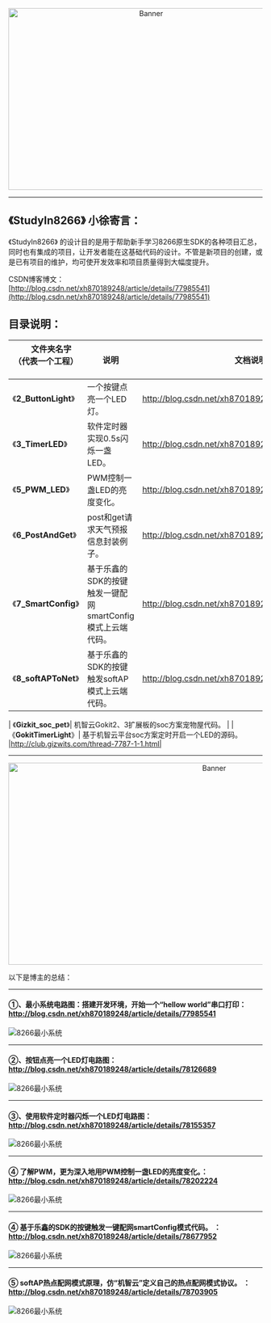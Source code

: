<p align="center">
  <img src="http://h5xuhong.oss-cn-hongkong.aliyuncs.com/8266%E5%9B%BE%E7%89%87/8266popuuo.png" width="550px" height="360px" alt="Banner" />
</p>
 
 
***************************************************
## 《StudyIn8266》 小徐寄言：
 
《StudyIn8266》 的设计目的是用于帮助新手学习8266原生SDK的各种项目汇总，同时也有集成的项目，让开发者能在这基础代码的设计。不管是新项目的创建，或是已有项目的维护，均可使开发效率和项目质量得到大幅度提升。


CSDN博客博文：[http://blog.csdn.net/xh870189248/article/details/77985541](http://blog.csdn.net/xh870189248/article/details/77985541)

## 目录说明：

|      **文件夹名字（代表一个工程）**   | 说明|文档说明链接|
|-------|------|-----------|
| 《**2_ButtonLight**》 | 一个按键点亮一个LED灯。|http://blog.csdn.net/xh870189248/article/details/78126689|
| 《**3_TimerLED**》| 软件定时器实现0.5s闪烁一盏LED。 |http://blog.csdn.net/xh870189248/article/details/78155357|
| 《**5_PWM_LED**》| PWM控制一盏LED的亮度变化。 |http://blog.csdn.net/xh870189248/article/details/78202224|
| 《**6_PostAndGet**》|post和get请求天气预报信息封装例子。 |http://blog.csdn.net/xh870189248/article/details/78656563|
| 《**7_SmartConfig**》|基于乐鑫的SDK的按键触发一键配网smartConfig模式上云端代码。 |http://blog.csdn.net/xh870189248/article/details/78677952|
| 《**8_softAPToNet**》|基于乐鑫的SDK的按键触发softAP模式上云端代码。 |http://blog.csdn.net/xh870189248/article/details/78703905|

| 《**Gizkit_soc_pet**》| 机智云Gokit2、3扩展板的soc方案宠物屋代码。 |
| 《**GokitTimerLight**》| 基于机智云平台soc方案定时开启一个LED的源码。 |http://club.gizwits.com/thread-7787-1-1.html|
 

**************************************************************************************************
<p align="center">
  <img src="http://h5xuhong.oss-cn-hongkong.aliyuncs.com/8266%E5%9B%BE%E7%89%87/aliyun8989.png" width="800px" height="400px" alt="Banner" />
</p>

以下是博主的总结：
**************************************************************************************************
#### ①、最小系统电路图：搭建开发环境，开始一个“hellow world”串口打印： http://blog.csdn.net/xh870189248/article/details/77985541

![8266最小系统](http://h5xuhong.oss-cn-hongkong.aliyuncs.com/8266%E5%9B%BE%E7%89%87/%E6%9C%80%E5%B0%8F%E7%B3%BB%E7%BB%9F.png) 

********************************************************************************
#### ②、按钮点亮一个LED灯电路图： http://blog.csdn.net/xh870189248/article/details/78126689
 ![8266最小系统](http://h5xuhong.oss-cn-hongkong.aliyuncs.com/8266%E5%9B%BE%E7%89%87/%E6%8C%89%E9%94%AE%E7%94%B5%E8%B7%AF%E5%9B%BE.png)

********************************************************************************
#### ③、使用软件定时器闪烁一个LED灯电路图： http://blog.csdn.net/xh870189248/article/details/78155357
 ![8266最小系统](http://img.blog.csdn.net/20171003165642605?watermark/2/text/aHR0cDovL2Jsb2cuY3Nkbi5uZXQveGg4NzAxODkyNDg=/font/5a6L5L2T/fontsize/400/fill/I0JBQkFCMA==/dissolve/70/gravity/SouthEast)
 
********************************************************************************
#### ④ 了解PWM，更为深入地用PWM控制一盏LED的亮度变化。： http://blog.csdn.net/xh870189248/article/details/78202224
 ![8266最小系统](http://img.blog.csdn.net/20171120102325475?watermark/2/text/aHR0cDovL2Jsb2cuY3Nkbi5uZXQveGg4NzAxODkyNDg=/font/5a6L5L2T/fontsize/400/fill/I0JBQkFCMA==/dissolve/70/gravity/SouthEast)

********************************************************************************
#### ④ 基于乐鑫的SDK的按键触发一键配网smartConfig模式代码。 ： http://blog.csdn.net/xh870189248/article/details/78677952
 ![8266最小系统](http://img.blog.csdn.net/20171202101331285?watermark/2/text/aHR0cDovL2Jsb2cuY3Nkbi5uZXQveGg4NzAxODkyNDg=/font/5a6L5L2T/fontsize/400/fill/I0JBQkFCMA==/dissolve/70/gravity/SouthEast)

********************************************************************************
#### ⑤  softAP热点配网模式原理，仿“机智云”定义自己的热点配网模式协议。 ： http://blog.csdn.net/xh870189248/article/details/78703905
 ![8266最小系统](http://img.blog.csdn.net/20171206150520238?watermark/2/text/aHR0cDovL2Jsb2cuY3Nkbi5uZXQveGg4NzAxODkyNDg=/font/5a6L5L2T/fontsize/400/fill/I0JBQkFCMA==/dissolve/70/gravity/SouthEast)

 

